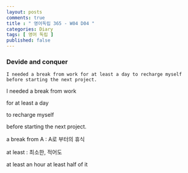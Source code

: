 ```yaml
---
layout: posts
comments: true
title : " 영어독립 365 - W04 D04 "
categories: Diary
tags: [ 영어 독립 ]
published: false
---
```


### Devide and conquer

```text
I needed a break from work for at least a day to recharge myself before starting the next project.
```

I needed a break from work

for at least a day

to recharge myself

before starting the next project.

a break from A
 : A로 부터의 휴식

at least
 : 최소한, 적어도

at least an hour
at least half of it
